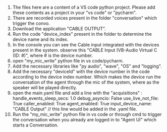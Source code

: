 1. The files here are a content of a  VS code python project. Please add these contents  as a project in your "vs code" or "pycharm".
2. There are recorded voices present in the folder "conversation" which trigger the convo.
3. Download the application "CABLE OUTPUT".
4. Run the code "device_index" present in the folder to determine the device name and its index.
5. In the console you can see the Cable input integrated with the devices present in the system. observe this "CABLE Input (VB-Audio Virtual C (ID: #)", where # is the device number.
6. open "my_mic_write" python file in vs code/pycharm.
7. Add the necessary libraries like "py audio", "wave", "OS" and "logging".
8. Add the necessary  "deviceId" with the device number in the code according to the device index number. Which makes the device run the conversation of the agent through the mic of the system, where as the speaker will be played directly.
9. open the main.yaml file and add a line with the "acquisitions" :  
handle_events_sleep_secs: 1.0
    debug_asyncio: False
    use_live_not_file: True
    caller_enabled: True
    agent_enabled: True
    input_device_name: "CABLE Output" // this line would be added in the .yaml file.
10. Run the "my_mic_write" python  file in vs code or through cmd to trigger the conversation when you already are logged in to "Agent UI" which starts a Conversation.
